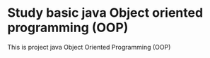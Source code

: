 # Study basic java Object oriented programming (OOP)
This is project java Object Oriented Programming (OOP)

